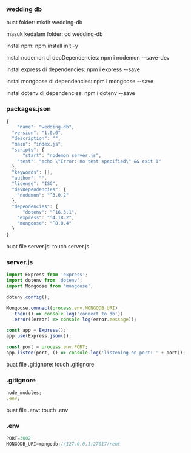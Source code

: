 ### wedding db

buat folder: mkdir wedding-db

masuk kedalam folder: cd wedding-db

instal npm: npm install init -y

instal nodemon di depDependencies: npm i nodemon --save-dev

instal express di dependencies: npm i express --save

instal mongoose di dependencies: npm i mongoose --save

instal dotenv di dependencies: npm i dotenv --save

### packages.json

```javascript
{
    "name": "wedding-db",
  "version": "1.0.0",
  "description": "",
  "main": "index.js",
  "scripts": {
      "start": "nodemon server.js",
    "test": "echo \"Error: no test specified\" && exit 1"
  },
  "keywords": [],
  "author": "",
  "license": "ISC",
  "devDependencies": {
    "nodemon": "^3.0.2"
  },
  "dependencies": {
      "dotenv": "^16.3.1",
    "express": "^4.18.2",
    "mongoose": "^8.0.4"
  }
}
```

buat file server.js: touch server.js

### server.js

```javascript
import Express from 'express';
import dotenv from 'dotenv';
import Mongoose from 'mongoose';

dotenv.config();

Mongoose.connect(process.env.MONGODB_URI)
  .then(() => console.log('connect to db'))
  .error((error) => console.log(error.message));

const app = Express();
app.use(Express.json());

const port = process.env.PORT;
app.listen(port, () => console.log('listening on port: ' + port));
```

buat file .gitignore: touch .gitignore

### .gitignore

```javascript
node_modules;
.env;
```

buat file .env: touch .env

### .env

```javascript
PORT=3002
MONGODB_URI=mongodb://127.0.0.1:27017/rent
```
